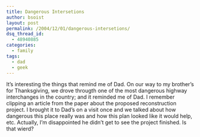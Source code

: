```yaml
---
title: Dangerous Intersetions
author: bsoist
layout: post
permalink: /2004/12/01/dangerous-intersetions/
dsq_thread_id:
  - 48940885
categories:
  - family
tags:
  - dad
  - geek
---
```

It&#8217;s interesting the things that remind me of Dad. On our way to my brother&#8217;s for Thanksgiving, we drove througth one of the most dangerous highway interchanges in the country; and it reminded me of Dad. I remember clipping an article from the paper about the proposed reconstruction project. I brought it to Dad&#8217;s on a visit once and we talked about how dangerous this place really was and how this plan looked like it would help, etc. Actually, I&#8217;m disappointed he didn&#8217;t get to see the project finished. Is that wierd?
